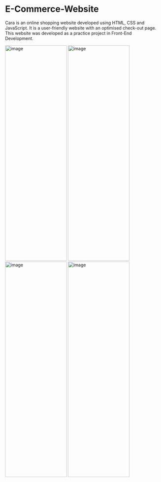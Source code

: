 # E-Commerce-Website
Cara is an online shopping website developed using HTML, CSS and JavaScript. 
It is a user-friendly website with an optimised check-out page. 
This website was developed as a practice project in Front-End Development.

<img width="200" height="700" alt="image" src="https://github.com/dhruv-khokhar/E-Commerce-Website/assets/98749913/9ccca8e5-be1b-4ec2-8c8b-dcaad059c312">

<img width="200" height="700" alt="image" src="https://github.com/dhruv-khokhar/E-Commerce-Website/assets/98749913/ea31dbce-9d83-42c5-a6b1-dc96a5d490ca">

<img width="200" height="700" alt="image" src="https://github.com/dhruv-khokhar/E-Commerce-Website/assets/98749913/76f27b55-1f93-444e-ae55-5f0409e0d07d">

<img width="200" height="700" alt="image" src="https://github.com/dhruv-khokhar/E-Commerce-Website/assets/98749913/30a66791-69f7-49ff-8afd-c60703e83983">

